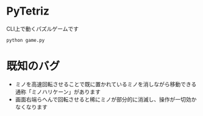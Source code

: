 # PyTetriz

CLI上で動くパズルゲームです

```python game.py```

# 既知のバグ

- ミノを高速回転させることで既に置かれているミノを消しながら移動できる通称「ミノハリケーン」があります
- 画面右端らへんで回転させると稀にミノが部分的に消滅し、操作が一切効かなくなります